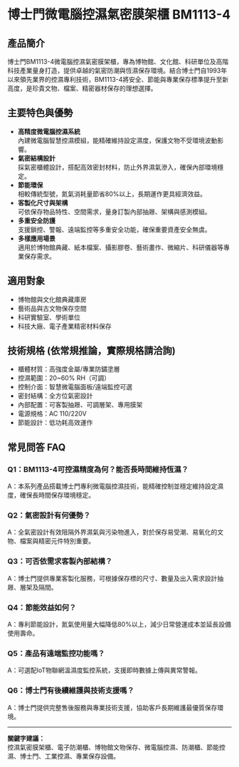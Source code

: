 # 博士門微電腦控濕氣密膜架櫃 BM1113-4

## 產品簡介
博士門BM1113-4微電腦控濕氣密膜架櫃，專為博物館、文化館、科研單位及高階科技產業量身打造，提供卓越的氣密防潮與恆濕保存環境。結合博士門自1993年以來領先業界的控濕專利技術，BM1113-4將安全、節能與專業保存標準提升至新高度，是珍貴文物、檔案、精密器材保存的理想選擇。

## 主要特色與優勢

- **高精度微電腦控濕系統**  
  內建微電腦智慧控濕模組，能精確維持設定濕度，保護文物不受環境波動影響。
- **氣密結構設計**  
  採氣密櫃體設計，搭配高效密封材料，防止外界濕氣滲入，確保內部環境穩定。
- **節能環保**  
  相較傳統型號，氮氣消耗量節省80%以上，長期運作更具經濟效益。
- **客製化尺寸與架構**  
  可依保存物品特性、空間需求，量身訂製內部抽屜、架構與感測模組。
- **多重安全防護**  
  支援鎖控、警報、遠端監控等多重安全功能，確保重要資產安全無虞。
- **多樣應用場景**  
  適用於博物館典藏、紙本檔案、攝影膠卷、藝術畫作、微縮片、科研儀器等專業保存需求。

## 適用對象

- 博物館與文化館典藏庫房
- 藝術品與古文物保存空間
- 科研實驗室、學術單位
- 科技大廠、電子產業精密材料保存

## 技術規格 (依常規推論，實際規格請洽詢)

- 櫃體材質：高強度金屬/專業防鏽塗層
- 控濕範圍：20~60% RH（可調）
- 控制介面：智慧微電腦面板/遠端監控可選
- 密封結構：全方位氣密設計
- 內部配置：可客製抽屜、可調層架、專用膜架
- 電源規格：AC 110/220V
- 節能設計：低功耗高效運作

## 常見問答 FAQ

### Q1：BM1113-4可控濕精度為何？能否長時間維持恆濕？
A：本系列產品搭載博士門專利微電腦控濕技術，能精確控制並穩定維持設定濕度，確保長時間保存環境穩定。

### Q2：氣密設計有何優勢？
A：全氣密設計有效阻隔外界濕氣與污染物進入，對於保存易受潮、易氧化的文物、檔案與精密元件特別重要。

### Q3：可否依需求客製內部結構？
A：博士門提供專業客製化服務，可根據保存標的尺寸、數量及出入需求設計抽屜、層架及隔間。

### Q4：節能效益如何？
A：專利節能設計，氮氣使用量大幅降低80%以上，減少日常營運成本並延長設備使用壽命。

### Q5：產品有遠端監控功能嗎？
A：可選配IoT物聯網溫濕度監控系統，支援即時數據上傳與異常警報。

### Q6：博士門有後續維護與技術支援嗎？
A：博士門提供完整售後服務與專業技術支援，協助客戶長期維護最優質保存環境。

---

**關鍵字建議：**  
控濕氣密膜架櫃、電子防潮櫃、博物館文物保存、微電腦控濕、防潮櫃、節能控濕、博士門、工業控濕、專業保存設備。